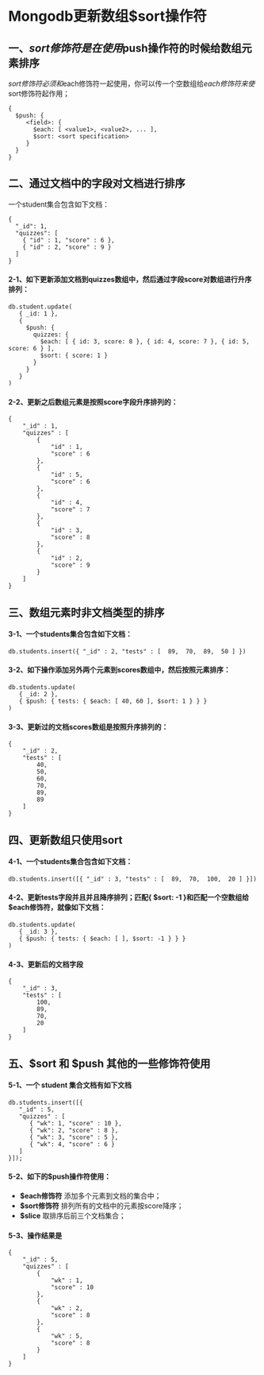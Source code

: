 # Mongodb更新数组$sort操作符

## 一、$sort修饰符是在使用$push操作符的时候给数组元素排序
$sort修饰符必须和$each修饰符一起使用，你可以传一个空数组给$each修饰符来使$sort修饰符起作用；

```
{
  $push: {
     <field>: {
       $each: [ <value1>, <value2>, ... ],
       $sort: <sort specification>
     }
  }
}
```

## 二、通过文档中的字段对文档进行排序
一个student集合包含如下文档：

```
{
  "_id": 1,
  "quizzes": [
    { "id" : 1, "score" : 6 },
    { "id" : 2, "score" : 9 }
  ]
}
```

#### 2-1、如下更新添加文档到quizzes数组中，然后通过字段score对数组进行升序排列：
```
db.student.update(
   { _id: 1 },
   {
     $push: {
       quizzes: {
         $each: [ { id: 3, score: 8 }, { id: 4, score: 7 }, { id: 5, score: 6 } ],
         $sort: { score: 1 }
       }
     }
   }
)
```

#### 2-2、更新之后数组元素是按照score字段升序排列的：
```
{
	"_id" : 1,
	"quizzes" : [
		{
			"id" : 1,
			"score" : 6
		},
		{
			"id" : 5,
			"score" : 6
		},
		{
			"id" : 4,
			"score" : 7
		},
		{
			"id" : 3,
			"score" : 8
		},
		{
			"id" : 2,
			"score" : 9
		}
	]
}
```

## 三、数组元素时非文档类型的排序
#### 3-1、一个students集合包含如下文档：
```
db.students.insert({ "_id" : 2, "tests" : [  89,  70,  89,  50 ] })
```

#### 3-2、如下操作添加另外两个元素到scores数组中，然后按照元素排序：
```
db.students.update(
   { _id: 2 },
   { $push: { tests: { $each: [ 40, 60 ], $sort: 1 } } }
)
```

#### 3-3、更新过的文档scores数组是按照升序排列的：
```
{
	"_id" : 2,
	"tests" : [
		40,
		50,
		60,
		70,
		89,
		89
	]
}
```

## 四、更新数组只使用sort
#### 4-1、一个students集合包含如下文档：
```
db.students.insert([{ "_id" : 3, "tests" : [  89,  70,  100,  20 ] }])
```

#### 4-2、更新tests字段并且并且降序排列；匹配{ $sort: -1 }和匹配一个空数组给$each修饰符，就像如下文档：
```
db.students.update(
   { _id: 3 },
   { $push: { tests: { $each: [ ], $sort: -1 } } }
)
```

#### 4-3、更新后的文档字段
```
{
	"_id" : 3,
	"tests" : [
		100,
		89,
		70,
		20
	]
}
```

## 五、$sort 和 $push 其他的一些修饰符使用
#### 5-1、一个 student 集合文档有如下文档
```
db.students.insert([{
   "_id" : 5,
   "quizzes" : [
      { "wk": 1, "score" : 10 },
      { "wk": 2, "score" : 8 },
      { "wk": 3, "score" : 5 },
      { "wk": 4, "score" : 6 }
   ]
}]);
```

#### 5-2、如下的$push操作符使用：
- **$each修饰符** 添加多个元素到文档的集合中；
- **$sort修饰符** 排列所有的文档中的元素按score降序；
- **$slice** 取排序后前三个文档集合；

#### 5-3、操作结果是
```
{
	"_id" : 5,
	"quizzes" : [
		{
			"wk" : 1,
			"score" : 10
		},
		{
			"wk" : 2,
			"score" : 8
		},
		{
			"wk" : 5,
			"score" : 8
		}
	]
}
```